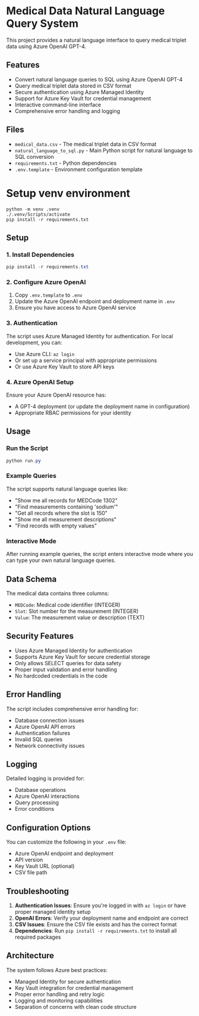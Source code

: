 # Medical Data Natural Language Query System

This project provides a natural language interface to query medical triplet data using Azure OpenAI GPT-4.

## Features

- Convert natural language queries to SQL using Azure OpenAI GPT-4
- Query medical triplet data stored in CSV format
- Secure authentication using Azure Managed Identity
- Support for Azure Key Vault for credential management
- Interactive command-line interface
- Comprehensive error handling and logging

## Files

- `medical_data.csv` - The medical triplet data in CSV format
- `natural_language_to_sql.py` - Main Python script for natural language to SQL conversion
- `requirements.txt` - Python dependencies
- `.env.template` - Environment configuration template

# Setup venv environment

```
python -m venv .venv
./.venv/Scripts/activate
pip install -r requirements.txt
```

## Setup

### 1. Install Dependencies

```powershell
pip install -r requirements.txt
```

### 2. Configure Azure OpenAI

1. Copy `.env.template` to `.env`
2. Update the Azure OpenAI endpoint and deployment name in `.env`
3. Ensure you have access to Azure OpenAI service

### 3. Authentication

The script uses Azure Managed Identity for authentication. For local development, you can:

- Use Azure CLI: `az login`
- Or set up a service principal with appropriate permissions
- Or use Azure Key Vault to store API keys

### 4. Azure OpenAI Setup

Ensure your Azure OpenAI resource has:
- A GPT-4 deployment (or update the deployment name in configuration)
- Appropriate RBAC permissions for your identity

## Usage

### Run the Script

```powershell
python run.py
```

### Example Queries

The script supports natural language queries like:

- "Show me all records for MEDCode 1302"
- "Find measurements containing 'sodium'"
- "Get all records where the slot is 150"
- "Show me all measurement descriptions"
- "Find records with empty values"

### Interactive Mode

After running example queries, the script enters interactive mode where you can type your own natural language queries.

## Data Schema

The medical data contains three columns:
- `MEDCode`: Medical code identifier (INTEGER)
- `Slot`: Slot number for the measurement (INTEGER)  
- `Value`: The measurement value or description (TEXT)

## Security Features

- Uses Azure Managed Identity for authentication
- Supports Azure Key Vault for secure credential storage
- Only allows SELECT queries for data safety
- Proper input validation and error handling
- No hardcoded credentials in the code

## Error Handling

The script includes comprehensive error handling for:
- Database connection issues
- Azure OpenAI API errors
- Authentication failures
- Invalid SQL queries
- Network connectivity issues

## Logging

Detailed logging is provided for:
- Database operations
- Azure OpenAI interactions
- Query processing
- Error conditions

## Configuration Options

You can customize the following in your `.env` file:
- Azure OpenAI endpoint and deployment
- API version
- Key Vault URL (optional)
- CSV file path

## Troubleshooting

1. **Authentication Issues**: Ensure you're logged in with `az login` or have proper managed identity setup
2. **OpenAI Errors**: Verify your deployment name and endpoint are correct
3. **CSV Issues**: Ensure the CSV file exists and has the correct format
4. **Dependencies**: Run `pip install -r requirements.txt` to install all required packages

## Architecture

The system follows Azure best practices:
- Managed Identity for secure authentication
- Key Vault integration for credential management
- Proper error handling and retry logic
- Logging and monitoring capabilities
- Separation of concerns with clean code structure

